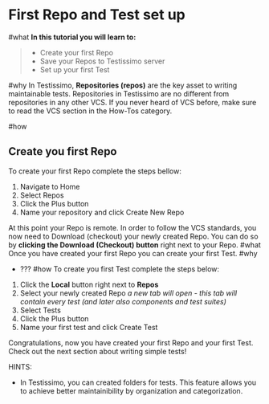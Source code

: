 # First Repo and Test set up

#what
**In this tutorial you will learn to:**
> - Create your first Repo
> - Save your Repos to Testissimo server
> - Set up your first Test

#why
In Testissimo, **Repositories (repos)** are the key asset to writing maintainable tests. Repositories in Testissimo are no different from repositories in any other VCS.
If you never heard of VCS before, make sure to read the VCS section in the How-Tos category.

#how
## Create you first Repo
To create your first Repo complete the steps bellow:
1. Navigate to Home 
2. Select Repos
3. Click the Plus button
4. Name your repository and click Create New Repo

At this point your Repo is remote. In order to follow the VCS standards, you now need to Download (checkout) your newly created Repo.
You can do so by **clicking the Download (Checkout) button** right next to your Repo.
#what
Once you have created your first Repo you can create your first Test.
#why
- ???
#how
To create you first Test complete the steps below:
1. Click the **Local** button right next to **Repos**
2. Select your newly created Repo
_a new tab will open - this tab will contain every test (and later also components and test suites)_
3. Select Tests
4. Click the Plus button
5. Name your first test and click Create Test

Congratulations, now you have created your first Repo and your first Test.
Check out the next section about writing simple tests!


HINTS:
- In Testissimo, you can created folders for tests. This feature allows you to achieve better maintainibility by organization and categorization.

<!-- In Testissimo, **repositories** are reffered to as **repos**. They follow the logic of git repos, so it shouldn't be hard to grasp their concepts.

## Create your first Repo
Whenever you want to start a new testing, creating a repo is the first step to take. ***It is also a step necessary to take in order to set up a test**. 

When creating a repo, you will first have to go to a **Home** page **[1]**. You will see **Repos** and **Actions, Assertions, and Repeaters** listed here. *Select* **Repos** **[2]**' a list of all existing repos will open as well as some other possible actions. *Click* on the **plus sign** **[3]**.

![createRepo1](https://testissimo.github.io/documentation/images/createRepo2.png)

Now you can add a new repo. Make sure you cick on the **"new repo name"** **[1]** and enter the name of you new repository. Let's name it ***new repo***. A space before "/" on left is where you can put a name of a folder or a project you are working on and is optional. Then click on **Create New Repo** on a right **[2]**:

![createRepo2](https://testissimo.github.io/documentation/images/createRepo3.png)

> If you name your folder or project, make sure to create all the relevant repos (and tests) in the correct folder/project name.

Testissimo will show you newly created repo in a list of all the existing ones. Notice that it is listed in **Remote** Repos list. You will have to **download** **(checkout)** it in order to save it to **Local** Repos list.

![createRepo3](https://testissimo.github.io/documentation/images/createRepo4.png)

> By ***downloading*** and saving the repo in **Local** Repos list you are saving your repo to a Testissimo server. You can then easily access files and change them to **Remote** status whenever you want. In further tutorials we will show you how to manage privacy and management settings.

Your **newly created Repo** will show listed in the **Local** Repos list:

![createRepo4](https://testissimo.github.io/documentation/images/createRepo5.png)

## Set up your first Test

***Once you created a repo, you can set up yur very first test.***

To do that, you will have to go to **Repos** and open **Local** list. Here, *select* your repo. We named a new one ***new repo*** so let's select that one:

![createTest1](https://testissimo.github.io/documentation/images/createTest0.png)

Selected Repo's list of **Tests**, **Components**, and **Test Suites** will open. *Click* on **Tests** and a list of all the Tests created in that Repo (if existing) will appear as well as some other options:

![createTest2](https://testissimo.github.io/documentation/images/createTest2.png)

To create a new test, *click* a **plus sign** **[1]**. You can now add the name of your test in **"test name"** tab **[2]**. Let's name it ***new test***. Then *click* on the **Create Test** **[3]**:

![createTest3](https://testissimo.github.io/documentation/images/createTest3.png)

Your **newly created test** will show in Tests list:

![createTest4](https://testissimo.github.io/documentation/images/createTest4.png)

## Accessing your Repos and Tests

Now that you learned to create Repos and Tests, just to give you a quick note on how to access them later.

You can access them on **Home** page, *selecting* **Repos** **Local** list and then a **Repo** you want to create a new test in, or access already saved one:

![createFinal](https://testissimo.github.io/documentation/images/createFinal0.png)

**HINTS**:
> Pay attention to how you name your folder/project - make sure that

> ***Download (checkout)*** the **newly created Repo** and that way switch it from **Remote** to **Local** mode. This way you are saving your Repo to Testissimo server

> You can after access repos and change them to **Remote** status whenever you want. In further tutorials there will be more about management settings








 -->
